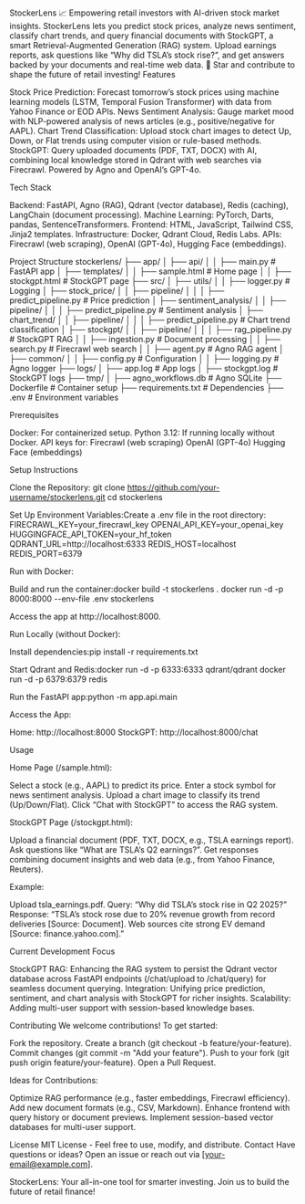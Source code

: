 StockerLens 📈
Empowering retail investors with AI-driven stock market insights. StockerLens lets you predict stock prices, analyze news sentiment, classify chart trends, and query financial documents with StockGPT, a smart Retrieval-Augmented Generation (RAG) system. Upload earnings reports, ask questions like “Why did TSLA’s stock rise?”, and get answers backed by your documents and real-time web data.
🌟 Star and contribute to shape the future of retail investing!
Features

Stock Price Prediction: Forecast tomorrow’s stock prices using machine learning models (LSTM, Temporal Fusion Transformer) with data from Yahoo Finance or EOD APIs.
News Sentiment Analysis: Gauge market mood with NLP-powered analysis of news articles (e.g., positive/negative for AAPL).
Chart Trend Classification: Upload stock chart images to detect Up, Down, or Flat trends using computer vision or rule-based methods.
StockGPT: Query uploaded documents (PDF, TXT, DOCX) with AI, combining local knowledge stored in Qdrant with web searches via Firecrawl. Powered by Agno and OpenAI’s GPT-4o.

Tech Stack

Backend: FastAPI, Agno (RAG), Qdrant (vector database), Redis (caching), LangChain (document processing).
Machine Learning: PyTorch, Darts, pandas, SentenceTransformers.
Frontend: HTML, JavaScript, Tailwind CSS, Jinja2 templates.
Infrastructure: Docker, Qdrant Cloud, Redis Labs.
APIs: Firecrawl (web scraping), OpenAI (GPT-4o), Hugging Face (embeddings).

Project Structure
stockerlens/
├── app/
│   ├── api/
│   │   ├── main.py           # FastAPI app
│   ├── templates/
│   │   ├── sample.html       # Home page
│   │   ├── stockgpt.html     # StockGPT page
├── src/
│   ├── utils/
│   │   ├── logger.py         # Logging
│   ├── stock_price/
│   │   ├── pipeline/
│   │   │   ├── predict_pipeline.py  # Price prediction
│   ├── sentiment_analysis/
│   │   ├── pipeline/
│   │   │   ├── predict_pipeline.py  # Sentiment analysis
│   ├── chart_trend/
│   │   ├── pipeline/
│   │   │   ├── predict_pipeline.py  # Chart trend classification
│   ├── stockgpt/
│   │   ├── pipeline/
│   │   │   ├── rag_pipeline.py      # StockGPT RAG
│   │   ├── ingestion.py            # Document processing
│   │   ├── search.py               # Firecrawl web search
│   │   ├── agent.py                # Agno RAG agent
│   ├── common/
│   │   ├── config.py               # Configuration
│   │   ├── logging.py              # Agno logger
├── logs/
│   ├── app.log                     # App logs
│   ├── stockgpt.log                # StockGPT logs
├── tmp/
│   ├── agno_workflows.db           # Agno SQLite
├── Dockerfile                      # Container setup
├── requirements.txt                # Dependencies
├── .env                            # Environment variables

Prerequisites

Docker: For containerized setup.
Python 3.12: If running locally without Docker.
API keys for:
Firecrawl (web scraping)
OpenAI (GPT-4o)
Hugging Face (embeddings)



Setup Instructions

Clone the Repository:
git clone https://github.com/your-username/stockerlens.git
cd stockerlens


Set Up Environment Variables:Create a .env file in the root directory:
FIRECRAWL_KEY=your_firecrawl_key
OPENAI_API_KEY=your_openai_key
HUGGINGFACE_API_TOKEN=your_hf_token
QDRANT_URL=http://localhost:6333
REDIS_HOST=localhost
REDIS_PORT=6379


Run with Docker:

Build and run the container:docker build -t stockerlens .
docker run -d -p 8000:8000 --env-file .env stockerlens


Access the app at http://localhost:8000.


Run Locally (without Docker):

Install dependencies:pip install -r requirements.txt


Start Qdrant and Redis:docker run -d -p 6333:6333 qdrant/qdrant
docker run -d -p 6379:6379 redis


Run the FastAPI app:python -m app.api.main




Access the App:

Home: http://localhost:8000
StockGPT: http://localhost:8000/chat



Usage

Home Page (/sample.html):

Select a stock (e.g., AAPL) to predict its price.
Enter a stock symbol for news sentiment analysis.
Upload a chart image to classify its trend (Up/Down/Flat).
Click “Chat with StockGPT” to access the RAG system.


StockGPT Page (/stockgpt.html):

Upload a financial document (PDF, TXT, DOCX, e.g., TSLA earnings report).
Ask questions like “What are TSLA’s Q2 earnings?”.
Get responses combining document insights and web data (e.g., from Yahoo Finance, Reuters).



Example:

Upload tsla_earnings.pdf.
Query: “Why did TSLA’s stock rise in Q2 2025?”
Response: “TSLA’s stock rose due to 20% revenue growth from record deliveries [Source: Document]. Web sources cite strong EV demand [Source: finance.yahoo.com].”

Current Development Focus

StockGPT RAG: Enhancing the RAG system to persist the Qdrant vector database across FastAPI endpoints (/chat/upload to /chat/query) for seamless document querying.
Integration: Unifying price prediction, sentiment, and chart analysis with StockGPT for richer insights.
Scalability: Adding multi-user support with session-based knowledge bases.

Contributing
We welcome contributions! To get started:

Fork the repository.
Create a branch (git checkout -b feature/your-feature).
Commit changes (git commit -m "Add your feature").
Push to your fork (git push origin feature/your-feature).
Open a Pull Request.

Ideas for Contributions:

Optimize RAG performance (e.g., faster embeddings, Firecrawl efficiency).
Add new document formats (e.g., CSV, Markdown).
Enhance frontend with query history or document previews.
Implement session-based vector databases for multi-user support.

License
MIT License - Feel free to use, modify, and distribute.
Contact
Have questions or ideas? Open an issue or reach out via [your-email@example.com].

StockerLens: Your all-in-one tool for smarter investing. Join us to build the future of retail finance!
